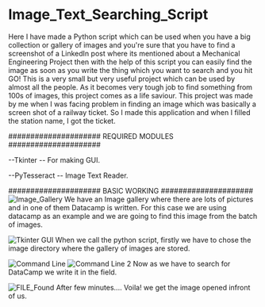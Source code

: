 # Image_Text_Searching_Script
Here I have made a Python script which can be used when you have a big collection or gallery of images and you're sure that you have to find a screenshot of a LinkedIn post where its mentioned about a Mechanical Engineering Project then with the help of this script you can easily find the image as soon as you write the thing which you want to search and you hit GO!
This is a very small but very useful project which can be used by almost all the people. As it becomes very tough job to find something from 100s of images, this project comes as a life saviour. 
This project was made by me when I was facing problem in finding an image which was basically a screen shot of a railway ticket. So I made this application and when I filled the station name, I got the ticket.

##################### REQUIRED MODULES #####################

--Tkinter -- For making GUI.


--PyTesseract -- Image Text Reader.

##################### BASIC WORKING #####################
![Image_Gallery](https://user-images.githubusercontent.com/79077186/140190096-290e0c90-5a6e-4314-a3e7-6511d5649ecd.PNG)
We have an Image gallery where there are lots of pictures and in one of them Datacamp is written. For this case we are using datacamp as an example and we are going to find this image from the batch of images.

![Tkinter GUI](https://user-images.githubusercontent.com/79077186/140190343-0fe17560-1aff-47f7-baaf-7e1a84038426.PNG)
When we call the python script, firstly we have to chose the image directory where the gallery of images are stored.

![Command Line](https://user-images.githubusercontent.com/79077186/140190481-2dba875a-a39a-4d44-9807-d5ad471a9856.PNG)
![Command Line 2](https://user-images.githubusercontent.com/79077186/140190515-f818e6ef-2ae0-45dd-8ddd-d31b501208bd.PNG)
Now as we have to search for DataCamp we write it in the field.

![FILE_Found](https://user-images.githubusercontent.com/79077186/140190617-f546abd0-c3c8-4b3d-83b3-cfb2cde2b5cd.PNG)
After few minutes.... Voila! we get the image opened infront of us. 
